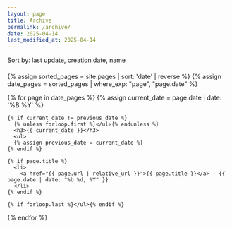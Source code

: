 ```yaml
---
layout: page
title: Archive
permalink: /archive/
date: 2025-04-14
last_modified_at: 2025-04-14
---
```


<link rel="stylesheet" href="{{ '/assets/css/styles.css' | relative_url }}">
<script src="{{ '/assets/js/archive.js' | relative_url }}"></script>

<div class="sort-options">
  <span>Sort by: </span>
  <a href="#" class="sort-option" data-view="modified" onclick="changeView('modified'); return false;">last update</a>,
  <a href="#" class="sort-option" data-view="date" onclick="changeView('date'); return false;">creation date</a>,
  <a href="#" class="sort-option" data-view="alpha" onclick="changeView('alpha'); return false;">name</a>
</div>

<div id="date-view">
  {% assign sorted_pages = site.pages | sort: 'date' | reverse %}
  {% assign date_pages = sorted_pages | where_exp: "page", "page.date" %}
  
  {% for page in date_pages %}
    {% assign current_date = page.date | date: '%B %Y' %}
    
    {% if current_date != previous_date %}
      {% unless forloop.first %}</ul>{% endunless %}
      <h3>{{ current_date }}</h3>
      <ul>
      {% assign previous_date = current_date %}
    {% endif %}
    
    {% if page.title %}
      <li>
        <a href="{{ page.url | relative_url }}">{{ page.title }}</a> - {{ page.date | date: "%b %d, %Y" }}
      </li>
    {% endif %}
    
    {% if forloop.last %}</ul>{% endif %}
  {% endfor %}
</div>

<div id="modified-view" style="display: none;">
  {% assign sorted_pages = site.pages | sort: 'last_modified_at' | reverse %}
  {% assign modified_pages = sorted_pages | where_exp: "page", "page.last_modified_at" %}
  
  {% for page in modified_pages %}
    {% assign current_date = page.last_modified_at | date: '%B %Y' %}
    
    {% if current_date != previous_modified_date %}
      {% unless forloop.first %}</ul>{% endunless %}
      <h3>{{ current_date }}</h3>
      <ul>
      {% assign previous_modified_date = current_date %}
    {% endif %}
    
    {% if page.title %}
      <li>
        <a href="{{ page.url | relative_url }}">{{ page.title }}</a> - {{ page.last_modified_at | date: "%b %d, %Y" }}
      </li>
    {% endif %}
    
    {% if forloop.last %}</ul>{% endif %}
  {% endfor %}
</div>

<div id="alpha-view" style="display: none;">
  {% assign sorted_pages = site.pages | sort: 'title' %}
  {% assign filtered_pages = sorted_pages | where_exp: "page", "page.title != nil and page.title != 'Archive'" %}
  
  {% for page in filtered_pages %}
    {% assign first_letter = page.title | slice: 0, 1 | upcase %}
    
    {% if first_letter != previous_letter %}
      {% unless forloop.first %}</ul>{% endunless %}
      <h3>{{ first_letter }}</h3>
      <ul>
      {% assign previous_letter = first_letter %}
    {% endif %}
    
    <li>
      <a href="{{ page.url | relative_url }}">{{ page.title }}</a>
    </li>
    
    {% if forloop.last %}</ul>{% endif %}
  {% endfor %}
</div>

<script>
function changeView(viewType) {
  // Hide all views
  document.getElementById('date-view').style.display = 'none';
  document.getElementById('modified-view').style.display = 'none';
  document.getElementById('alpha-view').style.display = 'none';
  
  // Show only the selected view
  document.getElementById(viewType + '-view').style.display = 'block';
  
  // Update active class for styling
  var options = document.getElementsByClassName('sort-option');
  for (var i = 0; i < options.length; i++) {
    if (options[i].dataset.view === viewType) {
      options[i].classList.add('active');
    } else {
      options[i].classList.remove('active');
    }
  }
}

// Set default view on page load
document.addEventListener('DOMContentLoaded', function() {
  changeView('modified');
});
</script>

<style>
.sort-options {
  margin-bottom: 20px;
}

.sort-option {
  cursor: pointer;
  text-decoration: none;
}

.sort-option.active {
  font-weight: bold;
}

h3 {
  margin-top: 20px;
  margin-bottom: 10px;
  border-bottom: 1px solid #eee;
}
</style>
